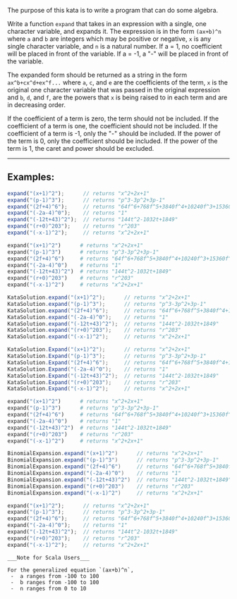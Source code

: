 The purpose of this kata is to write a program that can do some algebra.

Write a function `expand` that takes in an expression with a single, one character variable, and expands it. The expression is in the form `(ax+b)^n` where `a` and `b` are integers which may be positive or negative, `x` is any single character variable, and `n` is a natural number. If a = 1, no coefficient will be placed in front of the variable. If a = -1, a "-" will be placed in front of the variable. 

The expanded form should be returned as a string in the form `ax^b+cx^d+ex^f...` where `a`, `c`, and `e` are the coefficients of the term, `x` is the original one character variable that was passed in the original expression and `b`, `d`, and `f`, are the powers that `x` is being raised to in each term and are in decreasing order.

If the coefficient of a term is zero, the term should not be included. If the coefficient of a term is one, the coefficient should not be included. If the coefficient of a term is -1, only the "-" should be included. If the power of the term is 0, only the coefficient should be included. If the power of the term is 1, the caret and power should be excluded.

___

## Examples:

```javascript
expand("(x+1)^2");      // returns "x^2+2x+1"
expand("(p-1)^3");      // returns "p^3-3p^2+3p-1"
expand("(2f+4)^6");     // returns "64f^6+768f^5+3840f^4+10240f^3+15360f^2+12288f+4096"
expand("(-2a-4)^0");    // returns "1"
expand("(-12t+43)^2");  // returns "144t^2-1032t+1849"
expand("(r+0)^203");    // returns "r^203"
expand("(-x-1)^2");     // returns "x^2+2x+1"
```

```python
expand("(x+1)^2")      # returns "x^2+2x+1"
expand("(p-1)^3")      # returns "p^3-3p^2+3p-1"
expand("(2f+4)^6")     # returns "64f^6+768f^5+3840f^4+10240f^3+15360f^2+12288f+4096"
expand("(-2a-4)^0")    # returns "1"
expand("(-12t+43)^2")  # returns "144t^2-1032t+1849"
expand("(r+0)^203")    # returns "r^203"
expand("(-x-1)^2")     # returns "x^2+2x+1"
```

```java
KataSolution.expand("(x+1)^2");      // returns "x^2+2x+1"
KataSolution.expand("(p-1)^3");      // returns "p^3-3p^2+3p-1"
KataSolution.expand("(2f+4)^6");     // returns "64f^6+768f^5+3840f^4+10240f^3+15360f^2+12288f+4096"
KataSolution.expand("(-2a-4)^0");    // returns "1"
KataSolution.expand("(-12t+43)^2");  // returns "144t^2-1032t+1849"
KataSolution.expand("(r+0)^203");    // returns "r^203"
KataSolution.expand("(-x-1)^2");     // returns "x^2+2x+1"
```

```csharp
KataSolution.Expand("(x+1)^2");      // returns "x^2+2x+1"
KataSolution.Expand("(p-1)^3");      // returns "p^3-3p^2+3p-1"
KataSolution.Expand("(2f+4)^6");     // returns "64f^6+768f^5+3840f^4+10240f^3+15360f^2+12288f+4096"
KataSolution.Expand("(-2a-4)^0");    // returns "1"
KataSolution.Expand("(-12t+43)^2");  // returns "144t^2-1032t+1849"
KataSolution.Expand("(r+0)^203");    // returns "r^203"
KataSolution.Expand("(-x-1)^2");     // returns "x^2+2x+1"
```

```ruby
expand("(x+1)^2")      # returns "x^2+2x+1"
expand("(p-1)^3")      # returns "p^3-3p^2+3p-1"
expand("(2f+4)^6")     # returns "64f^6+768f^5+3840f^4+10240f^3+15360f^2+12288f+4096"
expand("(-2a-4)^0")    # returns "1"
expand("(-12t+43)^2")  # returns "144t^2-1032t+1849"
expand("(r+0)^203")    # returns "r^203"
expand("(-x-1)^2")     # returns "x^2+2x+1"
```

```scala
BinomialExpansion.expand("(x+1)^2")      // returns "x^2+2x+1"
BinomialExpansion.expand("(p-1)^3")      // returns "p^3-3p^2+3p-1"
BinomialExpansion.expand("(2f+4)^6")     // returns "64f^6+768f^5+3840f^4+10240f^3+15360f^2+12288f+4096"
BinomialExpansion.expand("(-2a-4)^0")    // returns "1"
BinomialExpansion.expand("(-12t+43)^2")  // returns "144t^2-1032t+1849"
BinomialExpansion.expand("(r+0)^203")    // returns "r^203"
BinomialExpansion.expand("(-x-1)^2")     // returns "x^2+2x+1"
```

```rust
expand("(x+1)^2");      // returns "x^2+2x+1"
expand("(p-1)^3");      // returns "p^3-3p^2+3p-1"
expand("(2f+4)^6");     // returns "64f^6+768f^5+3840f^4+10240f^3+15360f^2+12288f+4096"
expand("(-2a-4)^0");    // returns "1"
expand("(-12t+43)^2");  // returns "144t^2-1032t+1849"
expand("(r+0)^203");    // returns "r^203"
expand("(-x-1)^2");     // returns "x^2+2x+1"
```


```if:scala
___Note for Scala Users___

For the generalized equation `(ax+b)^n`,  
 -  a ranges from -100 to 100
 -  b ranges from -100 to 100
 -  n ranges from 0 to 10

```

